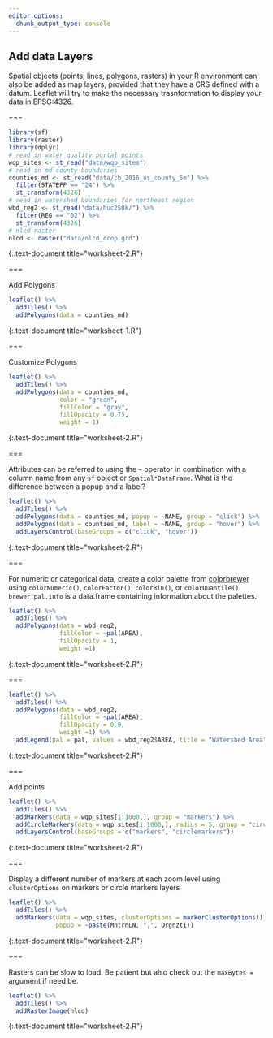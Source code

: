 ```yaml
---
editor_options: 
  chunk_output_type: console
---
```


## Add data Layers

Spatial objects (points, lines, polygons, rasters) in your R environment can also be added as map layers, provided that they have a CRS defined with a datum. Leaflet will try to make the necessary trasnformation to display your data in EPSG:4326. 


===


~~~r
library(sf)
library(raster)
library(dplyr)
# read in water quality portal points
wqp_sites <- st_read("data/wqp_sites") 
# read in md county boundaries
counties_md <- st_read("data/cb_2016_us_county_5m") %>% 
  filter(STATEFP == "24") %>%
  st_transform(4326)
# read in watershed boundaries for northeast region
wbd_reg2 <- st_read("data/huc250k/") %>%
  filter(REG == "02") %>%
  st_transform(4326)
# nlcd raster
nlcd <- raster("data/nlcd_crop.grd")
~~~
{:.text-document title="worksheet-2.R"}


===

Add Polygons 


~~~r
leaflet() %>%
  addTiles() %>%
  addPolygons(data = counties_md)
~~~
{:.text-document title="worksheet-1.R"}


===

Customize Polygons 


~~~r
leaflet() %>%
  addTiles() %>%
  addPolygons(data = counties_md, 
              color = "green", 
              fillColor = "gray", 
              fillOpacity = 0.75, 
              weight = 1)
~~~
{:.text-document title="worksheet-2.R"}


===

Attributes can be referred to using the `~` operator in combination with a column name from any `sf` object or `Spatial*DataFrame`. What is the difference between a popup and a label?


~~~r
leaflet() %>%
  addTiles() %>%
  addPolygons(data = counties_md, popup = ~NAME, group = "click") %>%
  addPolygons(data = counties_md, label = ~NAME, group = "hover") %>%
  addLayersControl(baseGroups = c("click", "hover"))
~~~
{:.text-document title="worksheet-2.R"}


===

For numeric or categorical data, create a color palette from [colorbrewer](http://colorbrewer2.org/#) using `colorNumeric()`, `colorFactor()`, `colorBin()`, or `colorQuantile()`. `brewer.pal.info` is a data.frame containing information about the palettes.


~~~r
leaflet() %>%
  addTiles() %>%
  addPolygons(data = wbd_reg2, 
              fillColor = ~pal(AREA), 
              fillOpacity = 1, 
              weight =1)
~~~
{:.text-document title="worksheet-2.R"}


===


~~~r
leaflet() %>%
  addTiles() %>%
  addPolygons(data = wbd_reg2, 
              fillColor = ~pal(AREA), 
              fillOpacity = 0.9, 
              weight =1) %>%
  addLegend(pal = pal, values = wbd_reg2$AREA, title = "Watershed Area")
~~~
{:.text-document title="worksheet-2.R"}


===

Add points


~~~r
leaflet() %>%
  addTiles() %>%
  addMarkers(data = wqp_sites[1:1000,], group = "markers") %>%
  addCircleMarkers(data = wqp_sites[1:1000,], radius = 5, group = "circlemarkers") %>%
  addLayersControl(baseGroups = c("markers", "circlemarkers"))
~~~
{:.text-document title="worksheet-2.R"}


===

Display a different number of markers at each zoom level using `clusterOptions` on markers or circle markers layers


~~~r
leaflet() %>%
  addTiles() %>%
  addMarkers(data = wqp_sites, clusterOptions = markerClusterOptions(),
             popup = ~paste(MntrnLN, ",", OrgnztI))
~~~
{:.text-document title="worksheet-2.R"}


===

Rasters can be slow to load. Be patient but also check out the `maxBytes =` argument if need be. 


~~~r
leaflet() %>%
  addTiles() %>%
  addRasterImage(nlcd)
~~~
{:.text-document title="worksheet-2.R"}


